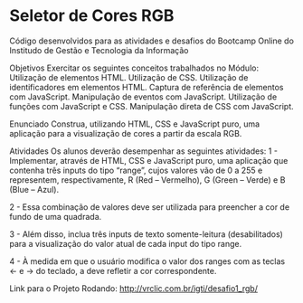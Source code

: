 # Seletor de Cores RGB
Código desenvolvidos para as atividades e desafios do Bootcamp Online do Institudo de Gestão e Tecnologia da Informação



Objetivos
Exercitar os seguintes conceitos trabalhados no Módulo: 
Utilização de elementos HTML. 
Utilização de CSS. 
Utilização de identificadores em elementos HTML. 
Captura de referência de elementos com JavaScript. 
Manipulação de eventos com JavaScript. 
Utilização de funções com JavaScript e CSS. 
Manipulação direta de CSS com JavaScript.

Enunciado
Construa, utilizando HTML, CSS e JavaScript puro, uma aplicação para a visualização de cores a partir da escala RGB.

Atividades
Os alunos deverão desempenhar as seguintes atividades: 
1 - Implementar, através de HTML, CSS e JavaScript puro, uma aplicação que contenha três inputs do tipo “range”, cujos valores vão de 0 a 255 e representem, respectivamente, R (Red – Vermelho), G (Green – Verde) e B (Blue – Azul). 

2 - Essa combinação de valores deve ser utilizada para preencher a cor de fundo de uma
quadrada. 

3 - Além disso, inclua três inputs de texto somente-leitura (desabilitados) para a visualização do valor atual de cada input do tipo range. 

4 - À medida em que o usuário modifica o valor dos ranges com as teclas ← e → do teclado, a
deve refletir a cor correspondente.

Link para o Projeto Rodando: http://vrclic.com.br/igti/desafio1_rgb/
